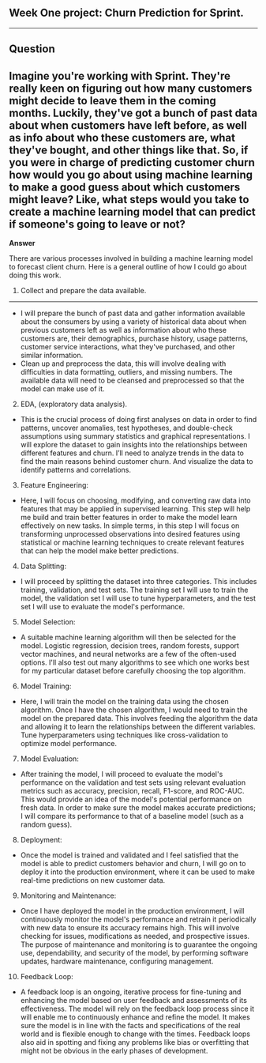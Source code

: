 ## **Week One project: Churn Prediction for Sprint.**

---

**Question**
---
Imagine you're working with Sprint. They're really keen on figuring out how many customers might decide 
to leave them in the coming months. Luckily, they've got a bunch of past data about when customers have 
left before, as well as info about who these customers are, what they've bought, and other things like that.
 So, if you were in charge of predicting customer churn how would you go about using machine learning to make
 a good guess about which customers might leave? Like, what steps would you take to create a machine learning 
 model that can predict if someone's going to leave or not?
---

**Answer**

There are various processes involved in building a machine learning model to forecast client churn. 
Here is a general outline of how I could go about doing this work.

1.	Collect and prepare the data available.
---
- I will prepare the bunch of past data and gather information available about the consumers by using a variety of historical data about when previous customers left as well as information about who these customers are, their demographics, purchase history, usage patterns, customer service interactions, what they've purchased, and other similar information.
- Clean up and preprocess the data, this will involve dealing with difficulties in data formatting, outliers, and missing numbers. The available data will need to be cleansed and preprocessed so that the model can make use of it.

2.	EDA, (exploratory data analysis).
- This is the crucial process of doing first analyses on data in order to find patterns, uncover anomalies, test hypotheses, and double-check assumptions using summary statistics and graphical representations. I will explore the dataset to gain insights into the relationships between different features and churn. I’ll need to analyze trends in the data to find the main reasons behind customer churn. And visualize the data to identify patterns and correlations.

3.	Feature Engineering:
- Here, I will focus on choosing, modifying, and converting raw data into features that may be applied in supervised learning. This step will help me build and train better features in order to make the model learn effectively on new tasks. In simple terms, in this step I will focus on transforming unprocessed observations into desired features using statistical or machine learning techniques to create relevant features that can help the model make better predictions. 

4.	Data Splitting:
- I will proceed by splitting the dataset into three categories. This includes training, validation, and test sets. The training set I will use to train the model, the validation set I will use to tune hyperparameters, and the test set I will use to evaluate the model's performance.

5.	Model Selection: 
- A suitable machine learning algorithm will then be selected for the model. Logistic regression, decision trees, random forests, support vector machines, and neural networks are a few of the often-used options. I'll also test out many algorithms to see which one works best for my particular dataset before carefully choosing the top algorithm.

6.	Model Training:
- Here, I will train the model on the training data using the chosen algorithm. Once I have the chosen algorithm, I would need to train the model on the prepared data. This involves feeding the algorithm the data and allowing it to learn the relationships between the different variables. Tune hyperparameters using techniques like cross-validation to optimize model performance.

7.	Model Evaluation:
- After training the model, I will proceed to evaluate the model's performance on the validation and test sets using relevant evaluation metrics such as accuracy, precision, recall, F1-score, and ROC-AUC. This would provide an idea of the model's potential performance on fresh data. In order to make sure the model makes accurate predictions; I will compare its performance to that of a baseline model (such as a random guess).

8.	Deployment:
- Once the model is trained and validated and I feel satisfied that the model is able to predict customers behavior and churn, I will go on to deploy it into the production environment, where it can be used to make real-time predictions on new customer data.

9.	Monitoring and Maintenance:
- Once 	I have deployed the model in the production environment, I will continuously monitor the model's performance and retrain it periodically with new data to ensure its accuracy remains high. This will involve checking for issues, modifications as needed, and prospective issues. The purpose of maintenance and monitoring is to guarantee the ongoing use, dependability, and security of the model, by performing software updates, hardware maintenance, configuring management.

10.	Feedback Loop:
- A feedback loop is an ongoing, iterative process for fine-tuning and enhancing the model based on user feedback and assessments of its effectiveness. The model will rely on the feedback loop process since it will enable me to continuously enhance and refine the model. It makes sure the model is in line with the facts and specifications of the real world and is flexible enough to change with the times. Feedback loops also aid in spotting and fixing any problems like bias or overfitting that might not be obvious in the early phases of development.
